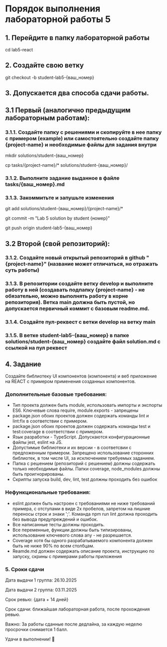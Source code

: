 # Порядок выполнения лабораторной работы 5
## 1. Перейдите в папку лабораторной работы
cd lab5-react
## 2. Создайте свою ветку
git checkout -b student-lab5-{ваш_номер}

## 3. Допускается два способа сдачи работы.

## 3.1 Первый (аналогично предыдущим лабораторным работам):
### 3.1.1. Создайте папку с решениями и скопируйте в нее папку с примером (example) или самостоятельно создайте папку {project-name} и необходимые файлы для задания внутри
mkdir solutions/student-{ваш_номер}

cp tasks/{project-name}/* solutions/student-{ваш_номер}/
### 3.1.2. Выполните задание выданное в файле tasks/{ваш_номер}.md

### 3.1.3. Закоммитьте и запушьте изменения
git add solutions/student-{ваш_номер}/{project-name}/*

git commit -m "Lab 5 solution by student {номер}"

git push origin student-lab5-{ваш_номер}

## 3.2 Второй (свой репозиторий):
### 3.1.2. Создайте новый открытый репозиторий в github "{project-name}" (название может отличаться, но отражать суть работы)
### 3.1.3. В репозитории создайте ветку develop и выполните работу в ней (создавать подпапку {project-name} - не обязательно, можно выполнять работу в корне репозитория). Ветка main должна быть пустой, но допускается первичный коммит с базовым readme.md.
### 3.1.4. Создайте пул-реквест с ветки develop на ветку main
### 3.1.5. В ветке student-lab5-{ваш_номер} в папке solutions/student-{ваш_номер} создайте файл solution.md с ссылкой на пул реквест

## 4. Задание
Создайте библиотеку UI компонентов (компонента) и веб приложение на REACT с примером применения созданных компонентов.
### Дополнительные базовые требования:
- Тип проекта должен быть module, использовать импорты и экспорты ES6. Ключевые слова require, module.exports - запрещены
- package.json обоих проектов должен содержать команды lint и lint:fix в соответствии с примером. 
- package.json обоих проектов должен содержать команды test и test:coverage в соответствии с примером. 
- Язык разработки - TypeScript. Допускаются конфигурационные файлы jest, eslint на JS. 
- Допустимые библиотеки и их версии - в соответсвии с предложенным примером. Запрещено использование сторонних библиотек, в том числе UI, за исключением требуемых заданием. 
- Папка с решением (репозиторий с решением) должны содержать только необходимые файлы. Папки coverage, node_modules должны быть проигнорированы. 
- Скрипты запуска build, dev, lint, test должны проходить без ошибок
### Нефункциональные требования:
- eslint должен быть настроен с требованиями не ниже требований примера, с отступами в виде 2х пробелов, запретом на лишние переносы строк и знаки ';'. Команда npm run lint должна проходить без вывода предупреждений и ошибок.
- Все написанные тесты должны проходить. 
- Все переменные, функции должны быть типизированы, использование ключевого слова any - не разрешается.
- Coverage хотя бы одного разрабатываемого компонента должен быть не ниже 90% по всем столбцам. 
- Reamde.md должен содержать описание проекта, инструкцию по запуску, скрины с примерами работы приложения


### 5. Сроки сдачи
Дата выдачи 1 группа: 26.10.2025

Дата выдачи 2 группа: 03.11.2025

Срок ревью: {дата + 14 дней}

Срок сдачи: ближайшая лабораторная работа, после прохождения ревью.

Важно: За работы сданные после дедлайна, за каждую неделю просрочки снимается 1 балл.

Удачи в выполнении! 🚀
